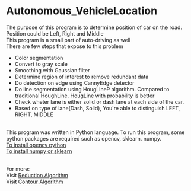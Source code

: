 # Autonomous_VehicleLocation
The purpose of this program is to determine position of car on the road. Position could be Left, Right and Middle
<br/>This program is a small part of auto-driving as well
<br/>There are few steps that expose to this problem
- Color segmentation
- Convert to gray scale
- Smoothing with Gaussian filter
- Determine region of interest to remove redundant data
- Do detection on edge using CannyEdge detector
- Do line segmentation using HougLineP algorithm. Compared to traditional HoughLine. HougLine with probability is better
- Check wheter lane is either solid or dash lane at each side of the car.
- Based on type of lane(Dash, Solid), You're able to distinguish LEFT, RIGHT, MIDDLE

<br />This program was written in Python language. To run this program, some python packages are required such as opencv, sklearn. numpy.
<br />[To install opencv python](https://pypi.org/project/opencv-python/)
<br />[To install numpy or sklearn](https://scipy.org/install.html)

<br />For more: 
<br />Visit [Reduction Algorithm](https://trieuchinhblog.blogspot.com/2017/09/parallel-reduction-algorithm.html)
<br />Visit [Contour Algorithm](https://trieuchinhblog.blogspot.com/2017/09/96-normal-0-false-false-false-en-us-ja.html)
